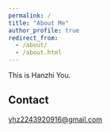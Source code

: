 ```yaml
---
permalink: /
title: "About Me"
author_profile: true
redirect_from: 
  - /about/
  - /about.html
---
```


This is Hanzhi You.

<!--
Publications
======

Activities
======


CV
------

-->
Contact
------
yhz2243920916@gmail.com



